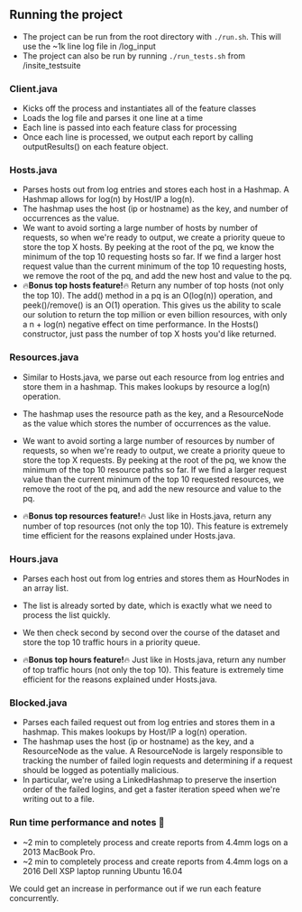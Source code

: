 ## Running the project
* The project can be run from the root directory with `./run.sh`. This will use the ~1k line log file in /log_input
* The project can also be run by running `./run_tests.sh` from /insite_testsuite

### Client.java
* Kicks off the process and instantiates all of the feature classes 
* Loads the log file and parses it one line at a time
* Each line is passed into each feature class for processing
* Once each line is processed, we output each report by calling outputResults() on each feature object.

### Hosts.java
* Parses hosts out from log entries and stores each host in a Hashmap. A Hashmap allows for log(n) by Host/IP a log(n).
* The hashmap uses the host (ip or hostname) as the key, and number of occurrences as the value.
* We want to avoid sorting a large number of hosts by number of requests, so when we're ready to output, we create a
priority queue to store the top X hosts. By peeking at the root of the pq, we know the minimum of the top 10
requesting hosts so far. If we find a larger host request value than the current minimum of the top 10 requesting hosts,
we remove the root of the pq, and add the new host and value to the pq.
* :fire:**Bonus top hosts feature!**:fire: Return any number of top hosts (not only the top 10). The add() method in a
pq is an O(log(n)) operation, and peek()/remove() is an O(1) operation. This gives us the ability to scale our
solution to return the top million or even billion resources, with only a n + log(n) negative effect on time performance.
In the Hosts() constructor, just pass the number of top X hosts you'd like returned.

### Resources.java
* Similar to Hosts.java, we parse out each resource from log entries and store them in a hashmap. This makes lookups
by resource a log(n) operation.
* The hashmap uses the resource path as the key, and a ResourceNode as the value which stores the number of occurrences
as the value.
* We want to avoid sorting a large number of resources by number of requests, so when we're ready to output, we create a
priority queue to store  the top X requests. By peeking at the root of the pq, we know the minimum of the top 10
resource paths so far. If we find a larger request value than the current minimum of the top 10 requested resources,
we remove the root of the pq, and add the new resource and value to the pq.

* :fire:**Bonus top resources feature!**:fire: Just like in Hosts.java, return any number of top resources
(not only the top 10). This feature is extremely time efficient for the reasons explained under Hosts.java.

### Hours.java
* Parses each host out from log entries and stores them as HourNodes in an array list.
* The list is already sorted by date, which is exactly what we need to process the list quickly.
* We then check second by second over the course of the dataset and store the top 10 traffic hours in a priority queue.

* :fire:**Bonus top hours feature!**:fire: Just like in Hosts.java, return any number of top traffic hours
(not only the top 10). This feature is extremely time efficient for the reasons explained under Hosts.java.

### Blocked.java
* Parses each failed request out from log entries and stores them in a hashmap. This makes lookups by Host/IP a
log(n) operation.
* The hashmap uses the host (ip or hostname) as the key, and a ResourceNode as the value. A ResourceNode is largely
responsible to tracking the number of failed login requests and determining if a request should be logged as potentially
malicious.
* In particular, we're using a LinkedHashmap to preserve the insertion order of the failed logins, and get a faster
iteration speed when we're writing out to a file.

### Run time performance and notes :rocket:
* ~2 min to completely process and create reports from 4.4mm logs on a 2013 MacBook Pro.
* ~2 min to completely process and create reports from 4.4mm logs on a 2016 Dell XSP laptop running Ubuntu 16.04

We could get an increase in performance out if we run each feature concurrently. 